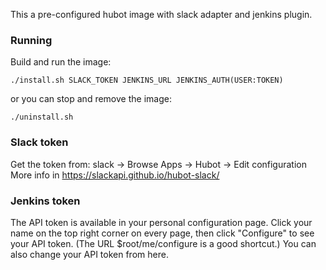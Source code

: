 This a pre-configured hubot image with slack adapter and jenkins plugin.

### Running

Build and run the image:
```language-bash
./install.sh SLACK_TOKEN JENKINS_URL JENKINS_AUTH(USER:TOKEN)
```

or you can stop and remove the image:
```language-bash
./uninstall.sh
```

### Slack token

Get the token from: slack -> Browse Apps -> Hubot -> Edit configuration                                                                                                                                                          
More info in https://slackapi.github.io/hubot-slack/

### Jenkins token

The API token is available in your personal configuration page. Click your name on the top right corner on every page, then click "Configure" to see your API token. (The URL $root/me/configure is a good shortcut.) You can also change your API token from here.

